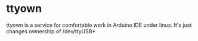 # ttyown

ttyown is a service for comfortable work in Arduino IDE under linux.
It's just changes ownership of /dev/ttyUSB*
